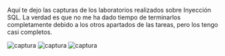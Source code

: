 Aquí te dejo las capturas de los laboratorios realizados sobre Inyección SQL. La verdad es que no me ha dado tiempo de terminarlos completamente debido a los otros apartados de las tareas, pero los tengo casi completos.

![captura](../images/Captura1_SQL.PNG)
![captura](../images/Captura2_SQL.PNG)
![captura](../images/Captura3_SQL.PNG)
